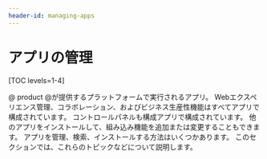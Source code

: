```yaml
---
header-id: managing-apps
---
```


# アプリの管理

[TOC levels=1-4]

@ product @が提供するプラットフォームで実行されるアプリ。 Webエクスペリエンス管理、コラボレーション、およびビジネス生産性機能はすべてアプリで構成されています。 コントロールパネルも構成アプリで構成されています。 他のアプリをインストールして、組み込み機能を追加または変更することもできます。 アプリを管理、検索、インストールする方法はいくつかあります。 このセクションでは、これらのトピックなどについて説明します。
